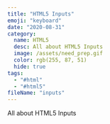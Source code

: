 ```yaml
---
title: "HTML5 Inputs"
emoji: "keyboard"
date: "2020-08-31"
category:
  name: HTML5
  desc: All about HTML5 Inputs
  image: /assets/need_prep.gif
  color: rgb(255, 87, 51)
  hide: true
tags:
  - "#html"
  - "#html5"
fileName: "inputs"
---
```

All about HTML5 Inputs